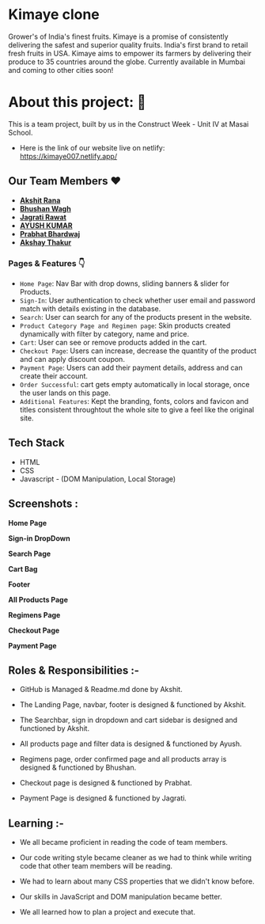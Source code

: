 # Kimaye clone

Grower's of India's finest fruits. Kimaye is a promise of consistently delivering the safest and superior quality fruits. India's first brand to retail fresh fruits in USA. Kimaye aims to empower its farmers by delivering their produce to 35 countries around the globe. Currently available in Mumbai and coming to other cities soon!

# About this project: 🙌

This is a team project, built by us in the Construct Week - Unit IV at Masai School.

- Here is the link of our website live on netlify: https://kimaye007.netlify.app/

## Our Team Members ❤️

- **[Akshit Rana](https://github.com/Akshit3010)**
- **[ Bhushan Wagh](https://github.com/Bhushan-Wagh98)**
- **[Jagrati Rawat](https://github.com/JAGRATIR)**
- **[AYUSH KUMAR](https://github.com/ayush7271)**
- **[Prabhat Bhardwaj](https://github.com/AWMprabhat)**
- **[Akshay Thakur](https://github.com/4aksha)**

### Pages & Features 👇

- `Home Page`: Nav Bar with drop downs, sliding banners & slider for Products.
- `Sign-In`: User authentication to check whether user email and password match with details existing in the database.
- `Search`: User can search for any of the products present in the website.
- `Product Category Page and Regimen page`: Skin products created dynamically with filter by category, name and price.
- `Cart`: User can see or remove products added in the cart.
- `Checkout Page`: Users can increase, decrease the quantity of the product and can apply discount coupon.
- `Payment Page`: Users can add their payment details, address and can create their account.
- `Order Successful`: cart gets empty automatically in local storage, once the user lands on this page.
- `Additional Features`: Kept the branding, fonts, colors and favicon and titles consistent throughtout the whole site to give a feel like the original site.

## Tech Stack

- HTML
- CSS
- Javascript - (DOM Manipulation, Local Storage)

## Screenshots :

**Home Page**

<!-- ![HomePage](https://user-images.githubusercontent.com/56001279/155868693-32562dc5-7a38-457b-ad46-57a7ee7e99b1.png) -->

**Sign-in DropDown**

<!-- ![Sign in](https://user-images.githubusercontent.com/56001279/155868708-57d5746d-ba55-435d-978b-2df947e17b61.png) -->

**Search Page**

<!-- ![Search](https://user-images.githubusercontent.com/56001279/155868721-5b38d6f7-4781-4640-a574-aa5e8871ab76.png) -->

**Cart Bag**

<!-- ![Cart](https://user-images.githubusercontent.com/56001279/155868732-939f33b0-fbae-41bc-af19-8e420b64d865.png) -->

**Footer**

<!-- ![Footer](https://user-images.githubusercontent.com/56001279/155868742-a400ee5a-9d71-4dcc-a4ea-04f76cd6fb21.png) -->

**All Products Page**

<!-- ![All Products Page](https://user-images.githubusercontent.com/56001279/155868754-4b405e49-1f02-4a7b-9e34-b729718e4e75.png) -->

**Regimens Page**

<!-- ![Regimens](https://user-images.githubusercontent.com/56001279/155868767-21c9e962-74d4-4f8c-9357-3d2f30386361.png) -->

**Checkout Page**

<!-- ![Checkout](https://user-images.githubusercontent.com/56001279/155868779-c6ae44ec-8e64-47d6-b2d3-b485c2b98e9f.png) -->

**Payment Page**

<!-- ![Payment](https://user-images.githubusercontent.com/56001279/155868788-4a165325-3499-4568-9cc3-4d7760234dcc.png) -->

<!-- ![order placed](https://user-images.githubusercontent.com/56001279/155868801-7b866ed3-f50c-49a1-b788-a2f8bfa42fa4.png) -->

## Roles & Responsibilities :-

- GitHub is Managed & Readme.md done by Akshit.

- The Landing Page, navbar, footer is designed & functioned by Akshit.

- The Searchbar, sign in dropdown and cart sidebar is designed and functioned by Akshit.

- All products page and filter data is designed & functioned by Ayush.

- Regimens page, order confirmed page and all products array is designed & functioned by Bhushan.

- Checkout page is designed & functioned by Prabhat.

- Payment Page is designed & functioned by Jagrati.

## Learning :-

- We all became proficient in reading the code of team members.

- Our code writing style became cleaner as we had to think while writing code that other team members will be reading.

- We had to learn about many CSS properties that we didn't know before.

- Our skills in JavaScript and DOM manipulation became better.

- We all learned how to plan a project and execute that.
